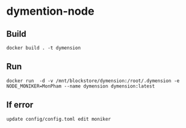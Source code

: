 # dymention-node

## Build
    docker build . -t dymension
## Run
    docker run  -d -v /mnt/blockstore/dymension:/root/.dymension -e NODE_MONIKER=MonPham --name dymension dymension:latest
## If error
    update config/config.toml edit moniker
